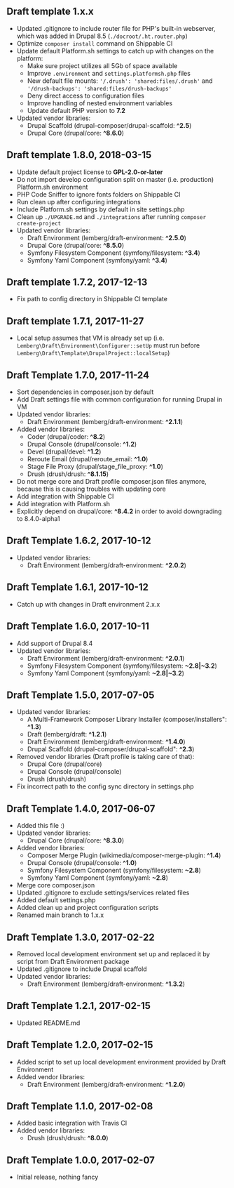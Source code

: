 ## Draft template 1.x.x

- Updated .gitignore to include router file for PHP's built-in webserver, which was added in Drupal 8.5 (`./docroot/.ht.router.php`)
- Optimize `composer install` command on Shippable CI
- Update default Platform.sh settings to catch up with changes on the platform:
    * Make sure project utilizes all 5Gb of space available
    * Improve `.environment` and `settings.platformsh.php` files
    * New default file mounts: `'/.drush': 'shared:files/.drush'` and `'/drush-backups': 'shared:files/drush-backups'`
    * Deny direct access to configuration files
    * Improve handling of nested environment variables
    * Update default PHP version to **7.2**
- Updated vendor libraries:
    * Drupal Scaffold (drupal-composer/drupal-scaffold: **^2.5**)
    * Drupal Core (drupal/core: **^8.6.0**)

## Draft template 1.8.0, 2018-03-15

- Update default project license to **GPL-2.0-or-later**
- Do not import develop configuration split on master (i.e. production) Platform.sh environment
- PHP Code Sniffer to ignore fonts folders on Shippable CI
- Run clean up after configuring integrations
- Include Platform.sh settings by default in site settings.php
- Clean up `./UPGRADE.md` and `./integrations` after running `composer create-project`
- Updated vendor libraries:
    * Draft Environment (lemberg/draft-environment: **^2.5.0**)
    * Drupal Core (drupal/core: **^8.5.0**)
    * Symfony Filesystem Component (symfony/filesystem: **^3.4**)
    * Symfony Yaml Component (symfony/yaml: **^3.4**)

## Draft template 1.7.2, 2017-12-13

- Fix path to config directory in Shippable CI template

## Draft template 1.7.1, 2017-11-27

- Local setup assumes that VM is already set up (i.e. `Lemberg\Draft\Environment\Configurer::setUp` must run before `Lemberg\Draft\Template\DrupalProject::localSetup`)

## Draft Template 1.7.0, 2017-11-24

- Sort dependencies in composer.json by default
- Add Draft settings file with common configuration for running Drupal in VM
- Updated vendor libraries:
    * Draft Environment (lemberg/draft-environment: **^2.1.1**)
- Added vendor libraries:
    * Coder (drupal/coder: **^8.2**)
    * Drupal Console (drupal/console: **^1.2**)
    * Devel (drupal/devel: **^1.2**)
    * Reroute Email (drupal/reroute_email: **^1.0**)
    * Stage File Proxy (drupal/stage_file_proxy: **^1.0**)
    * Drush (drush/drush: **^8.1.15**)
- Do not merge core and Draft profile composer.json files anymore, because this is causing troubles with updating core
- Add integration with Shippable CI
- Add integration with Platform.sh
- Explicitly depend on drupal/core: **^8.4.2** in order to avoid downgrading to 8.4.0-alpha1

## Draft Template 1.6.2, 2017-10-12

- Updated vendor libraries:
    * Draft Environment (lemberg/draft-environment: **^2.0.2**)

## Draft Template 1.6.1, 2017-10-12

- Catch up with changes in Draft environment 2.x.x

## Draft Template 1.6.0, 2017-10-11

- Add support of Drupal 8.4
- Updated vendor libraries:
    * Draft Environment (lemberg/draft-environment: **^2.0.1**)
    * Symfony Filesystem Component (symfony/filesystem: **~2.8|~3.2**)
    * Symfony Yaml Component (symfony/yaml: **~2.8|~3.2**)

## Draft Template 1.5.0, 2017-07-05

- Updated vendor libraries:
    * A Multi-Framework Composer Library Installer (composer/installers": **^1.3**)
    * Draft (lemberg/draft: **^1.2.1**)
    * Draft Environment (lemberg/draft-environment: **^1.4.0**)
    * Drupal Scaffold (drupal-composer/drupal-scaffold": **^2.3**)
- Removed vendor libraries (Draft profile is taking care of that):
    * Drupal Core (drupal/core)
    * Drupal Console (drupal/console)
    * Drush (drush/drush)
- Fix incorrect path to the config sync directory in settings.php

## Draft Template 1.4.0, 2017-06-07

- Added this file :)
- Updated vendor libraries:
    * Drupal Core (drupal/core: **^8.3.0**)
- Added vendor libraries:
    * Composer Merge Plugin (wikimedia/composer-merge-plugin: **^1.4**)
    * Drupal Console (drupal/console: **^1.0**)
    * Symfony Filesystem Component (symfony/filesystem: **~2.8**)
    * Symfony Yaml Component (symfony/yaml: **~2.8**)
- Merge core composer.json
- Updated .gitignore to exclude settings/services related files
- Added default settings.php
- Added clean up and project configuration scripts
- Renamed main branch to 1.x.x

## Draft Template 1.3.0, 2017-02-22

- Removed local development environment set up and replaced it by script from Draft Environment package
- Updated .gitignore to include Drupal scaffold
- Updated vendor libraries:
    * Draft Environment (lemberg/draft-environment: **^1.3.2**)

## Draft Template 1.2.1, 2017-02-15

- Updated README.md

## Draft Template 1.2.0, 2017-02-15

- Added script to set up local development environment provided by Draft Environment
- Added vendor libraries:
    * Draft Environment (lemberg/draft-environment: **^1.2.0**)

## Draft Template 1.1.0, 2017-02-08

- Added basic integration with Travis CI
- Added vendor libraries:
    * Drush (drush/drush: **^8.0.0**)

## Draft Template 1.0.0, 2017-02-07

- Initial release, nothing fancy
